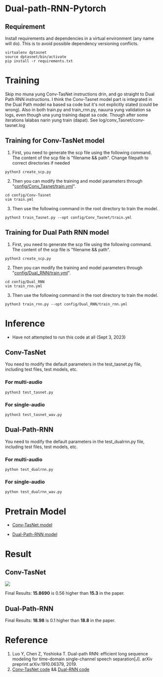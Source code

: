 # Dual-path-RNN-Pytorch

## Requirement

Install requirements and dependencies in a virtual environment (any name will do). This is to avoid possible dependency versioning conflicts.

```
virtualenv dptasnet
source dptasnet/bin/activate
pip install -r requirements.txt
```

# Training

Skip mo muna yung Conv-TasNet instructions drin, and go straight to Dual Path RNN instructions. I think the Conv-Tasnet model part is integrated in the Dual Path model na based sa code but it's not explicitly stated (could be wrong). Also in both train.py and train_rnn.py, nauuna yung validation sa logs, even though una yung training dapat sa code. Though after some iterations lalabas narin yung train (dapat). See log/conv_Tasnet/conv-tasnet.log

## Training for Conv-TasNet model

1. First, you need to generate the scp file using the following command. The content of the scp file is "filename && path".
   Change filepath to correct directories if needed

```shell
python3 create_scp.py
```

2. Then you can modify the training and model parameters through "[config/Conv_Tasnet/train.yml](https://github.com/JusperLee/Dual-Path-RNN-Pytorch/tree/master/config/Conv_Tasnet)".

```shell
cd config/Conv-Tasnet
vim train.yml
```

3. Then use the following command in the root directory to train the model.

```shell
python3 train_Tasnet.py --opt config/Conv_Tasnet/train.yml
```

## Training for Dual Path RNN model

1. First, you need to generate the scp file using the following command. The content of the scp file is "filename && path".

```shell
python3 create_scp.py
```

2. Then you can modify the training and model parameters through "[config/Dual_RNN/train.yml](https://github.com/JusperLee/Dual-Path-RNN-Pytorch/tree/master/config/Dual_RNN "config / Dual_RNN / train.yml")".

```shell
cd config/Dual_RNN
vim train_rnn.yml
```

3. Then use the following command in the root directory to train the model.

```shell
python3 train_rnn.py --opt config/Dual_RNN/train_rnn.yml
```

# Inference

- Have not attempted to run this code at all (Sept 3, 2023)

## Conv-TasNet

You need to modify the default parameters in the test_tasnet.py file, including test files, test models, etc.

### For multi-audio

```shell
python3 test_tasnet.py
```

### For single-audio

```shell
python3 test_tasnet_wav.py
```

## Dual-Path-RNN

You need to modify the default parameters in the test_dualrnn.py file, including test files, test models, etc.

### For multi-audio

```shell
python test_dualrnn.py
```

### For single-audio

```shell
python test_dualrnn_wav.py
```

# Pretrain Model

- [Conv-TasNet model](https://drive.google.com/open?id=1MRe4jiwgtAFZErjz-LWuuyEG8VGSU0YS "Google Driver")

- [Dual-Path-RNN model](https://drive.google.com/open?id=1TInJB-idggkKJ5YkNvnrTopum_HgX3_o "Google Driver")

# Result

## Conv-TasNet

![](https://github.com/JusperLee/Dual-Path-RNN-Pytorch/blob/master/log/Conv_Tasnet/loss.png)

Final Results: **15.8690** is 0.56 higher than **15.3** in the paper.

## Dual-Path-RNN

Final Results: **18.98** is 0.1 higher than **18.8** in the paper.

# Reference

1. Luo Y, Chen Z, Yoshioka T. Dual-path RNN: efficient long sequence modeling for time-domain single-channel speech separation[J]. arXiv preprint arXiv:1910.06379, 2019.
2. [Conv-TasNet code](https://github.com/JusperLee/Conv-TasNet "Conv-TasNet code") && [Dual-RNN code](https://github.com/yluo42/TAC/blob/master/utility/models.py "Dual-RNN code")
